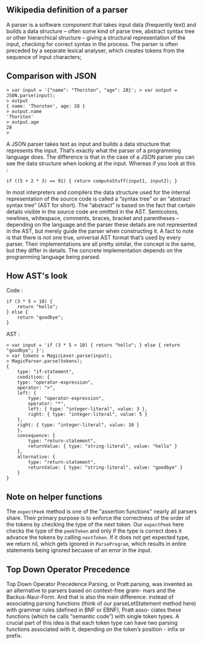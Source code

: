 ## Wikipedia definition of a parser
A parser is a software component that takes input data (frequently text) and builds a data structure – often some kind of parse tree, abstract syntax tree or other hierarchical structure – giving a structural representation of the input, checking for correct syntax in the process. The parser is often preceded by a separate lexical analyser, which creates tokens from the sequence of input characters;

## Comparison with JSON
```
> var input = '{"name": "Thorsten", "age": 28}'; > var output = JSON.parse(input);
> output
{ name: 'Thorsten', age: 28 }
> output.name
'Thorsten'
> output.age
28
>
```
A JSON parser takes text as input and builds a data structure that represents the input. That’s exactly what the parser of a programming language does. The difference is that in the case of a JSON parser you can see the data structure when looking at the input. Whereas if you look at this :
```
if ((5 + 2 * 3) == 91) { return computeStuff(input1, input2); }
```

In most interpreters and compilers the data structure used for the internal representation of
the source code is called a “syntax tree” or an “abstract syntax tree” (AST for short). The “abstract” is based on the fact that certain details visible in the source code are omitted in the AST. Semicolons, newlines, whitespace, comments, braces, bracket and parentheses – depending on the language and the parser these details are not represented in the AST, but merely guide
the parser when constructing it.
A fact to note is that there is not one true, universal AST format that’s used by every parser. Their implementations are all pretty similar, the concept is the same, but they differ in details. The concrete implementation depends on the programming language being parsed.

## How AST's look
Code :
```
if (3 * 5 > 10) { 
    return "hello";
} else {
    return "goodbye";
}
```
AST :
```
> var input = 'if (3 * 5 > 10) { return "hello"; } else { return "goodbye"; }'; 
> var tokens = MagicLexer.parse(input);
> MagicParser.parse(tokens);
{
    type: "if-statement",
    condition: {
    type: "operator-expression",
    operator: ">",
    left: {
        type: "operator-expression",
        operator: "*",
        left: { type: "integer-literal", value: 3 },
        right: { type: "integer-literal", value: 5 }
    },
    right: { type: "integer-literal", value: 10 }
    },
    consequence: {
        type: "return-statement",
        returnValue: { type: "string-literal", value: "hello" }
    },
    alternative: {
        type: "return-statement",
        returnValue: { type: "string-literal", value: "goodbye" }
    }
}
```

## Note on helper functions
The `expectPeek` method is one of the "assertion functions" nearly all parsers share. Their primary purpose is to enforce the correctness of the order of the tokens by checking the type of the next token. Our `expectPeek` here checks the type of the `peekToken` and only if the type is correct does it advance the tokens by calling `nextToken`.
If it does not get expected type, we return nil, which gets ignored in `ParseProgram`, which results in entire statements being ignored becuase of an error in the input.


## Top Down Operator Precedence
Top Down Operator Precedence Parsing, or Pratt parsing, was invented as an alternative to parsers based on context-free gram- mars and the Backus-Naur-Form.
And that is also the main difference: instead of associating parsing functions (think of our parseLetStatement method here) with grammar rules (defined in BNF or EBNF), Pratt asso- ciates these functions (which he calls “semantic code”) with single token types. A crucial part of this idea is that each token type can have two parsing functions associated with it, depending on the token’s position - infix or prefix.
